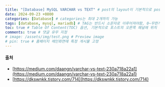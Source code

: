 ```yaml
---
title: "[Database] MySQL VARCHAR vs TEXT" # post의 layout이 기본적으로 post로 설정되어있어서 Front Matter에 따로 layout변수를 만들어 주지 않아도 됨
date: 2024-09-23 +0800
categories: [Database] # categories는 최대 2개까지 가능
tags: [database, mysql, mariadb] # TAG는 반드시 소문자로 이루어져야함, 0~무한개까지 지정 가능
toc: true # Table Of Content(TOC) 옵션, 기본적으로 포스트의 오른쪽 패널에 위치
comments: true # 댓글 유무 지정
# image: /assets/img/test.png # Preview image
# pin: true # 홈페이지 메인화면에 특정 게시물 고정
---
```




#### 출처
- [https://medium.com/daangn/varchar-vs-text-230a718a22a1](https://medium.com/daangn/varchar-vs-text-230a718a22a1)
- [https://dkswnkk.tistory.com/714](https://dkswnkk.tistory.com/714)